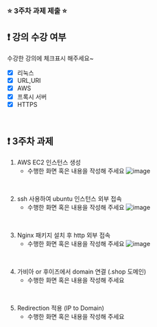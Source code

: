 ### ⭐️ 3주차 과제 제출 ⭐️

## ❗️ 강의 수강 여부
수강한 강의에 체크표시 해주세요~

- [x] 리눅스
- [x] URL,URI
- [x] AWS
- [x] 프록시 서버
- [x] HTTPS

<br>

## ❗️ 3주차 과제
1. AWS EC2 인스턴스 생성
   - 수행한 화면 혹은 내용을 작성해 주세요
![image](https://github.com/mm8267/2024_Server_study_Basic/assets/144704798/171b4f74-ea3d-44a7-aa21-6d0db0e158e7)

<br/>

2. ssh 사용하여 ubuntu 인스턴스 외부 접속
   - 수행한 화면 혹은 내용을 작성해 주세요
![image](https://github.com/mm8267/2024_Server_study_Basic/assets/144704798/02effe08-166e-42af-aa81-de75c55047dd)

<br/>

3. Nginx 패키지 설치 후 http 외부 접속
   - 수행한 화면 혹은 내용을 작성해 주세요
![image](https://github.com/mm8267/2024_Server_study_Basic/assets/144704798/2798836d-538e-4081-bdfa-efb0b4bfa755)

<br/>

4. 가비아 or 후이즈에서 domain 연결 (.shop 도메인)
   - 수행한 화면 혹은 내용을 작성해 주세요

<br/>

5. Redirection 적용 (IP to Domain)
   - 수행한 화면 혹은 내용을 작성해 주세요

<br/>
